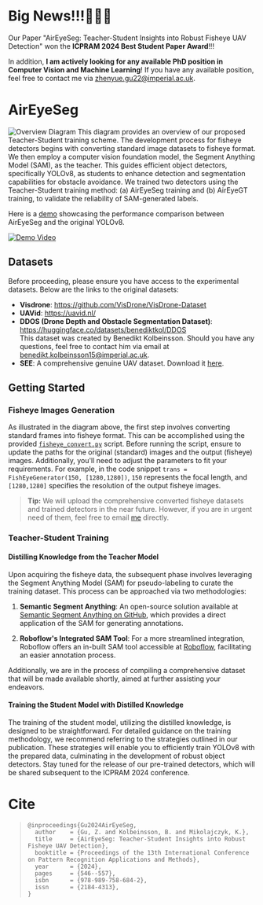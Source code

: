 # Big News!!!🎉🎉🎉
Our Paper "AirEyeSeg: Teacher-Student Insights into Robust Fisheye UAV Detection" won the **ICPRAM 2024 Best Student Paper Award**!!! 

In addition, **I am actively looking for any available PhD position in Computer Vision and Machine Learning**! If you have any available position, feel free to contact me via [zhenyue.gu22@imperial.ac.uk](mailto:zhenyue.gu22@imperial.ac.uk).

# AirEyeSeg
![Overview Diagram](https://github.com/Zane-Gu/AirEyeSeg/assets/109570480/81e358be-67fc-42d4-aa70-82b7229cfdcd)
This diagram provides an overview of our proposed Teacher-Student training scheme. The development process for fisheye detectors begins with converting standard image datasets to fisheye format. We then employ a computer vision foundation model, the Segment Anything Model (SAM), as the teacher. This guides efficient object detectors, specifically YOLOv8, as students to enhance detection and segmentation capabilities for obstacle avoidance. We trained two detectors using the Teacher-Student training method: (a) AirEyeSeg training and (b) AirEyeGT training, to validate the reliability of SAM-generated labels.

Here is a [demo](https://youtu.be/3Za_VRvaxb0) showcasing the performance comparison between AirEyeSeg and the original YOLOv8.

[![Demo Video](https://github.com/Zane-Gu/AirEyeSeg/assets/109570480/0cdcd775-f703-4325-94d5-54e245c190be)](https://youtu.be/3Za_VRvaxb0)

## Datasets
Before proceeding, please ensure you have access to the experimental datasets. Below are the links to the original datasets:
- **Visdrone**: https://github.com/VisDrone/VisDrone-Dataset
- **UAVid**: https://uavid.nl/
- **DDOS (Drone Depth and Obstacle Segmentation Dataset)**: https://huggingface.co/datasets/benediktkol/DDOS  
  This dataset was created by Benedikt Kolbeinsson. Should you have any questions, feel free to contact him via email at [benedikt.kolbeinsson15@imperial.ac.uk](mailto:benedikt.kolbeinsson15@imperial.ac.uk).
- **SEE**: A comprehensive genuine UAV dataset. Download it [here](https://drive.google.com/drive/folders/1EaHWAFhX9unhNe2xCXbdv9zwfDNlEIRL?usp=sharing).

## Getting Started

### Fisheye Images Generation

As illustrated in the diagram above, the first step involves converting standard frames into fisheye format. This can be accomplished using the provided [`fisheye_convert.py`](https://github.com/Zane-Gu/AirEyeSeg/blob/main/fisheye_convert.py) script. Before running the script, ensure to update the paths for the original (standard) images and the output (fisheye) images. Additionally, you'll need to adjust the parameters to fit your requirements. For example, in the code snippet `trans = FishEyeGenerator(150, [1280,1280])`, `150` represents the focal length, and `[1280,1280]` specifies the resolution of the output fisheye images.

> **Tip:** We will upload the comprehensive converted fisheye datasets and trained detectors in the near future. However, if you are in urgent need of them, feel free to email [me](mailto:zhenyue.gu22@imperial.ac.uk) directly.


### Teacher-Student Training


#### Distilling Knowledge from the Teacher Model

Upon acquiring the fisheye data, the subsequent phase involves leveraging the Segment Anything Model (SAM) for pseudo-labeling to curate the training dataset. This process can be approached via two methodologies:

1. **Semantic Segment Anything**: An open-source solution available at [Semantic Segment Anything on GitHub](https://github.com/fudan-zvg/Semantic-Segment-Anything), which provides a direct application of the SAM for generating annotations.
   
2. **Roboflow's Integrated SAM Tool**: For a more streamlined integration, Roboflow offers an in-built SAM tool accessible at [Roboflow](https://app.roboflow.com/), facilitating an easier annotation process.

Additionally, we are in the process of compiling a comprehensive dataset that will be made available shortly, aimed at further assisting your endeavors.



#### Training the Student Model with Distilled Knowledge

The training of the student model, utilizing the distilled knowledge, is designed to be straightforward. For detailed guidance on the training methodology, we recommend referring to the strategies outlined in our publication. These strategies will enable you to efficiently train YOLOv8 with the prepared data, culminating in the development of robust object detectors. Stay tuned for the release of our pre-trained detectors, which will be shared subsequent to the ICPRAM 2024 conference.


# Cite

> ```
> @inproceedings{Gu2024AirEyeSeg,
>   author    = {Gu, Z. and Kolbeinsson, B. and Mikolajczyk, K.},
>   title     = {AirEyeSeg: Teacher-Student Insights into Robust Fisheye UAV Detection},
>   booktitle = {Proceedings of the 13th International Conference on Pattern Recognition Applications and Methods},
>   year      = {2024},
>   pages     = {546--557},
>   isbn      = {978-989-758-684-2},
>   issn      = {2184-4313},
> }
> ```
